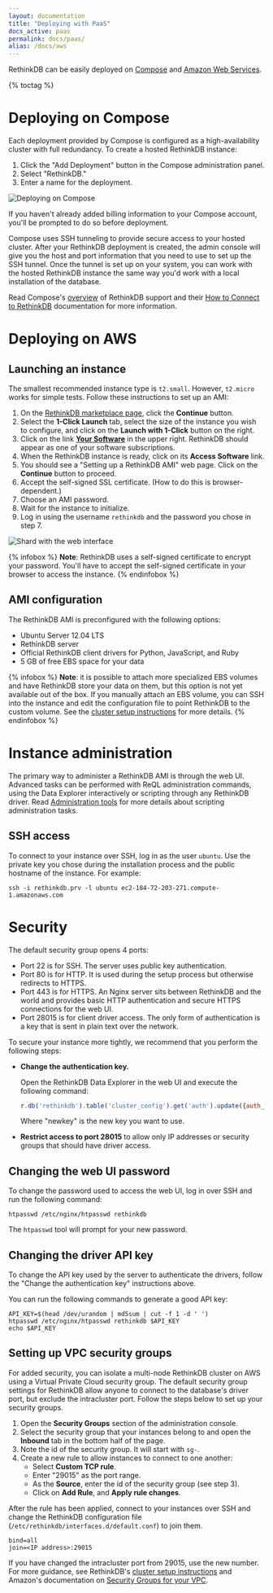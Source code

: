 ```yaml
---
layout: documentation
title: "Deploying with PaaS"
docs_active: paas
permalink: docs/paas/
alias: /docs/aws
---
```


RethinkDB can be easily deployed on [Compose][cio] and [Amazon Web Services][aws].

[cio]: http://compose.io/
[aws]: http://aws.amazon.com/

{% toctag %}

# Deploying on Compose #

Each deployment provided by Compose is configured as a high-availability cluster with full redundancy. To create a hosted RethinkDB instance:

1. Click the "Add Deployment" button in the Compose administration panel.
2. Select "RethinkDB."
3. Enter a name for the deployment.

![Deploying on Compose](/assets/images/docs/compose.png)

If you haven't already added billing information to your Compose account, you'll be prompted to do so before deployment.

Compose uses SSH tunneling to provide secure access to your hosted cluster. After your RethinkDB deployment is created, the admin console will give you the host and port information that you need to use to set up the SSH tunnel. Once the tunnel is set up on your system, you can work with the hosted RethinkDB instance the same way you'd work with a local installation of the database.

Read Compose's [overview][over] of RethinkDB support and their [How to Connect to RethinkDB][conn] documentation for more information.

[over]: https://docs.compose.io/getting-started/rethinkdb-deployments.html
[conn]: https://docs.compose.io/common-questions/how-to-connect-to-rethinkdb.html

# Deploying on AWS #

## Launching an instance ##

The smallest recommended instance type is `t2.small`. However, `t2.micro` works for simple tests. Follow these instructions to set up an AMI:

1. On the [RethinkDB marketplace page][rmp], click the __Continue__ button.
2. Select the __1-Click Launch__ tab, select the size of the instance you wish to configure, and click on the __Launch with 1-Click__ button on the right.
3. Click on the link __[Your Software][ys]__ in the upper right. RethinkDB should appear as one of your software subscriptions.
4. When the RethinkDB instance is ready, click on its __Access Software__ link.
5. You should see a "Setting up a RethinkDB AMI" web page. Click on the __Continue__ button to proceed.
6. Accept the self-signed SSL certificate. (How to do this is browser-dependent.)
7. Choose an AMI password.
8. Wait for the instance to initialize.
9. Log in using the username `rethinkdb` and the password you chose in step 7.

![Shard with the web interface](/assets/images/docs/aws/ami_setup.png)

[rmp]: https://aws.amazon.com/marketplace/pp/B013R60Q8Y
[ys]: https://aws.amazon.com/marketplace/library

{% infobox %}
__Note__: RethinkDB uses a self-signed certificate to encrypt your
password. You'll have to accept the self-signed certificate in your
browser to access the instance.
{% endinfobox %}

## AMI configuration ##

The RethinkDB AMI is preconfigured with the following options:

- Ubuntu Server 12.04 LTS
- RethinkDB server
- Official RethinkDB client drivers for Python, JavaScript, and Ruby
- 5 GB of free EBS space for your data

{% infobox %}
__Note__: it is possible to attach more specialized EBS volumes and
have RethinkDB store your data on them, but this option is not yet
available out of the box. If you manually attach an EBS volume, you can
SSH into the instance and edit the configuration file to point
RethinkDB to the custom volume. See the [cluster setup
instructions](/docs/cluster-on-startup/) for more details.
{% endinfobox %}

# Instance administration #

The primary way to administer a RethinkDB AMI is through the web UI.
Advanced tasks can be performed with ReQL administration commands, using
the Data Explorer interactively or scripting through any RethinkDB driver.
Read [Administration tools](/docs/administration-tools/) for more details
about scripting administration tasks.

## SSH access ##

To connect to your instance over SSH, log in as the user `ubuntu`. Use
the private key you chose during the installation process and the
public hostname of the instance. For example:

```
ssh -i rethinkdb.prv -l ubuntu ec2-184-72-203-271.compute-1.amazonaws.com
```

# Security #

The default security group opens 4 ports:

* Port 22 is for SSH. The server uses public key authentication.
* Port 80 is for HTTP. It is used during the setup process but
  otherwise redirects to HTTPS.
* Port 443 is for HTTPS. An Nginx server sits between RethinkDB and
  the world and provides basic HTTP authentication and secure HTTPS
  connections for the web UI.
* Port 28015 is for client driver access. The only form of
  authentication is a key that is sent in plain text over the network.

To secure your instance more tightly, we recommend that you perform
the following steps:

* __Change the authentication key.__

    Open the RethinkDB Data Explorer in the web UI and execute the following command:

    ```js
    r.db('rethinkdb').table('cluster_config').get('auth').update({auth_key: 'newkey'})
    ```
    
    Where "newkey" is the new key you want to use.

* __Restrict access to port 28015__ to allow only IP addresses or
  security groups that should have driver access.

## Changing the web UI password ##

To change the password used to access the web UI, log in over SSH and
run the following command:

```
htpasswd /etc/nginx/htpasswd rethinkdb
```

The `htpasswd` tool will prompt for your new password.

## Changing the driver API key ##

To change the API key used by the server to authenticate the drivers,
follow the "Change the authentication key" instructions above.

You can run the following commands to generate a good API key:

```
API_KEY=$(head /dev/urandom | md5sum | cut -f 1 -d ' ')
htpasswd /etc/nginx/htpasswd rethinkdb $API_KEY
echo $API_KEY
```

## Setting up VPC security groups ##

For added security, you can isolate a multi-node RethinkDB cluster on AWS using a Virtual Private Cloud security group. The default security group settings for RethinkDB allow anyone to connect to the database's driver port, but exclude the intracluster port. Follow the steps below to set up your security groups.

1. Open the __Security Groups__ section of the administration console.
2. Select the security group that your instances belong to and open
   the __Inbound__ tab in the bottom half of the page.
3. Note the id of the security group. It will start with `sg-`.
4. Create a new rule to allow instances to connect to one another:
   - Select __Custom TCP rule__.
   - Enter "29015" as the port range.
   - As the __Source__, enter the id of the security group (see step 3).
   - Click on __Add Rule__, and __Apply rule changes__.

After the rule has been applied, connect to your instances over SSH and change the RethinkDB configuration file (`/etc/rethinkdb/interfaces.d/default.conf`) to join them.

```
bind=all
join=<IP address>:29015
```

If you have changed the intracluster port from 29015, use the new number. For more guidance, see RethinkDB's [cluster setup instructions][csi] and Amazon's documentation on [Security Groups for your VPC][sgvpc].

[csi]: /docs/cluster-on-startup
[sgvpc]: http://docs.aws.amazon.com/AmazonVPC/latest/UserGuide/VPC_SecurityGroups.html
